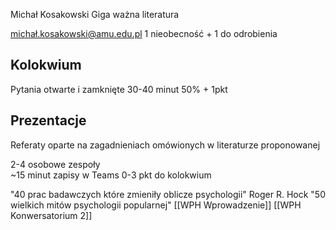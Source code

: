 Michał Kosakowski
Giga ważna literatura

michał.kosakowski@amu.edu.pl
1 nieobecność + 1 do odrobienia
## Kolokwium
Pytania otwarte i zamknięte 
30-40 minut
50% + 1pkt

## Prezentacje
Referaty oparte na zagadnieniach omówionych w literaturze proponowanej

2-4 osobowe zespoły\
~15 minut
zapisy w Teams
0-3 pkt do kolokwium

"40 prac badawczych które zmieniły oblicze psychologii" Roger R. Hock
"50 wielkich mitów psychologii popularnej"
[[WPH Wprowadzenie]]
[[WPH Konwersatorium 2]]